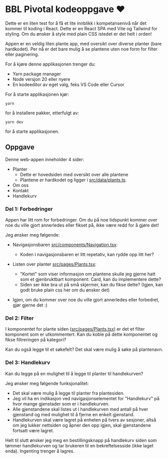 # BBL Pivotal kodeoppgave ❤️

Dette er en liten test for å få et lite innblikk i kompetansenivå når det kommer til koding i React.
Dette er en React SPA med Vite og Tailwind for styling. Om du ønsker å style med plain CSS istedet er det helt i orden!

Appen er en veldig liten plante app, med oversikt over diverse planter (bare hardkodet).
Per nå er det bare mulig å se plantene uten noe form for filter eller paginering.

For å kjøre denne applikasjonen trenger du:

- Yarn package manager
- Node versjon 20 eller nyere
- En kodeeditor av eget valg, feks VS Code eller Cursor

For å starte applikasjonen kjør:

```
yarn
```

for å installere pakker, etterfulgt av:

```
yarn dev
```

for å starte applikasjonen.

## Oppgave

Denne web-appen inneholder 4 sider:

- Planter
  - Dette er hovedsiden med oversikt over alle plantene
  - Plantene er hardkodet og ligger i [src/data/plants.ts](src/data/plants.ts).
- Om oss
- Kontakt
- Handlekurv

### Del 1: Forbedringer

Appen har litt rom for forbedringer. Om du på noe tidspunkt kommer over noe du ville gjort annerledes eller fikset på, ikke være redd for å gjøre det!

Jeg ønsker meg følgende:

- Navigasjonsbaren [src/components/Navigation.tsx](src/components/Navigation.tsx):

  - Koden i navigasjonsbaren er litt repetativ, kan rydde opp litt her?

- Listen over planter [src/pages/Plants.tsx](src/pages/Plants.tsx):

  - "Kortet" som viser informasjon om plantene skulle jeg gjerne hatt som et gjenbruktbart komponent: Card, kan du implementere dette?
  - Siden ser ikke bra ut på små skjermer, kan du fikse dette? (Igjen, kan godt bruke plain css her om du ønsker det)

- Igjen, om du kommer over noe du ville gjort annerledes eller forbedret, gjør gjerne det :)

### Del 2: Filter

I komponentet for plante siden ([src/pages/Plants.tsx](src/pages/Plants.tsx)) er det et filter komponent som er utkommentert. Kan du koble på dette komponentet og fikse filtreringen på kategori?

Kan du også legge til et søkefelt? Det skal være mulig å søke på plantenavn.

### Del 3: Handlekurv

Kan du legge på en mulighet til å legge til planter til handlekurven?

Jeg ønsker meg følgende funksjonalitet:

- Det skal være mulig å legge til planter fra plantesiden.
- Jeg vil ha en indikasjon ved navigasjonselementet for "Handlekurv" på hvor mange gjenstader som er i handlekurven.
- Alle gjenstandene skal listes ut i handlekurven med antall på hver gjenstand og med mulighet til å fjerne en enkelt gjenstand.
- Handlekurven skal være lagret på enheten på tvers av sesjoner, altså om jeg lukker nettsiden og åpner den opp igjen, skal gjenstandene fortsatt være lagret.

Helt til slutt ønsker jeg meg en bestillingsknapp på handlekurv siden som tømmer handlekurven og tar brukeren til en bekreftelsesside (ikke laget enda). Ingenting trenger å lagres.
